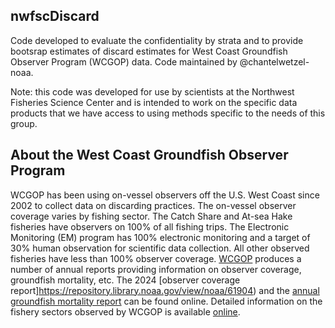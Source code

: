 ## nwfscDiscard

Code developed to evaluate the confidentiality by strata and to provide bootsrap estimates of discard estimates for West Coast Groundfish Observer Program (WCGOP) data. Code maintained by @chantelwetzel-noaa.

Note: this code was developed for use by scientists at the Northwest Fisheries Science Center and is intended to work on the specific data products that we have access to using methods specific to the needs of this group.

## About the West Coast Groundfish Observer Program

WCGOP has been using on-vessel observers off the U.S. West Coast since 2002 to collect data on discarding practices. The on-vessel observer coverage varies by fishing sector. The Catch Share and At-sea Hake fisheries have observers on 100% of all fishing trips. The Electronic Monitoring (EM) program has 100% electronic monitoring and a target of 30% human observation for scientific data collection. All other observed fisheries have less than 100% observer coverage. [WCGOP](https://www.fisheries.noaa.gov/west-coast/fisheries-observers/west-coast-fishery-observer-bycatch-and-mortality-reports#fishery-management-reports) produces a number of annual reports providing information on observer coverage, groundfish mortality, etc. The 2024 [observer coverage report]https://repository.library.noaa.gov/view/noaa/61904) and the [annual groundfish mortality report](https://repository.library.noaa.gov/view/noaa/55949) can be found online. Detailed information on the fishery sectors observed by WCGOP is available [online](https://www.fisheries.noaa.gov/west-coast/fisheries-observers/fishery-sectors-covered-west-coast-groundfish-observer-program-and).

